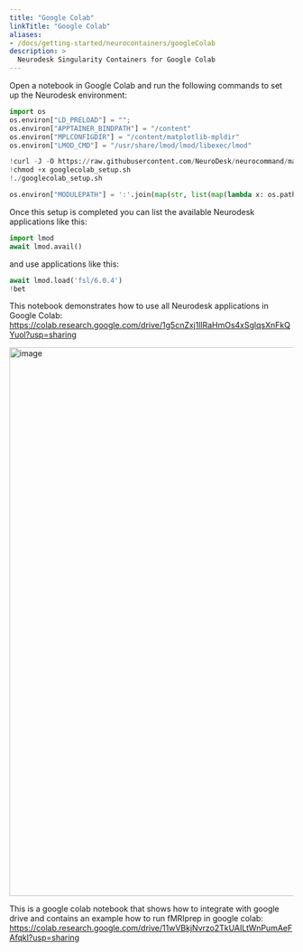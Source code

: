 ```yaml
---
title: "Google Colab"
linkTitle: "Google Colab"
aliases:
- /docs/getting-started/neurocontainers/googleColab
description: >
  Neurodesk Singularity Containers for Google Colab
---
```


Open a notebook in Google Colab and run the following commands to set up the Neurodesk environment:

```python
import os
os.environ["LD_PRELOAD"] = "";
os.environ["APPTAINER_BINDPATH"] = "/content"
os.environ["MPLCONFIGDIR"] = "/content/matplotlib-mpldir"
os.environ["LMOD_CMD"] = "/usr/share/lmod/lmod/libexec/lmod"

!curl -J -O https://raw.githubusercontent.com/NeuroDesk/neurocommand/main/googlecolab_setup.sh
!chmod +x googlecolab_setup.sh
!./googlecolab_setup.sh

os.environ["MODULEPATH"] = ':'.join(map(str, list(map(lambda x: os.path.join(os.path.abspath('/cvmfs/neurodesk.ardc.edu.au/neurodesk-modules/'), x),os.listdir('/cvmfs/neurodesk.ardc.edu.au/neurodesk-modules/')))))
```

Once this setup is completed you can list the available Neurodesk applications like this:
```python
import lmod
await lmod.avail()
```

and use applications like this:
```python
await lmod.load('fsl/6.0.4')
!bet
```

This notebook demonstrates how to use all Neurodesk applications in Google Colab: 
https://colab.research.google.com/drive/1g5cnZxj1llRaHmOs4xSglqsXnFkQYuol?usp=sharing

<img width="971" alt="image" src="https://user-images.githubusercontent.com/4021595/216230682-5f12f5d9-32fe-4174-9994-b257d26cfc06.png">

This is a google colab notebook that shows how to integrate with google drive and contains an example how to run fMRIprep in google colab:
https://colab.research.google.com/drive/11wVBkjNvrzo2TkUAILtWnPumAeFAfqkl?usp=sharing
